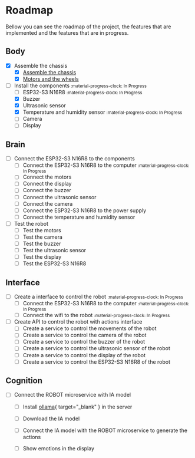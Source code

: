 # Roadmap

Bellow you can see the roadmap of the project, the features that are implemented and the features that are in progress.

## Body
- [x] Assemble the chassis 
    - [x] [Assemble the chassis](../assembly/chassis.md)
    - [x] [Motors and the wheels](../assembly/chassis.md)
    
- [ ] Install the components <small>:material-progress-clock: In Progress</small>
    - [ ] ESP32-S3 N16R8 <small>:material-progress-clock: In Progress</small>
    - [x] Buzzer
    - [x] Ultrasonic sensor
    - [x] Temperature and humidity sensor <small>:material-progress-clock: In Progress</small>
    - [ ] Camera 
    - [ ] Display

## Brain
- [ ] Connect the ESP32-S3 N16R8 to the components
    - [ ] Connect the ESP32-S3 N16R8 to the computer <small>:material-progress-clock: In Progress</small>
    - [ ] Connect the motors
    - [ ] Connect the display
    - [ ] Connect the buzzer
    - [ ] Connect the ultrasonic sensor
    - [ ] Connect the camera
    - [ ] Connect the ESP32-S3 N16R8 to the power supply
    - [ ] Connect the temperature and humidity sensor
- [ ] Test the robot
    - [ ] Test the motors
    - [ ] Test the camera
    - [ ] Test the buzzer
    - [ ] Test the ultrasonic sensor
    - [ ] Test the display
    - [ ] Test the ESP32-S3 N16R8

## Interface

- [ ] Create a interface to control the robot <small>:material-progress-clock: In Progress</small>
    - [ ] Connect the ESP32-S3 N16R8 to the computer <small>:material-progress-clock: In Progress</small>
    - [ ] Connect the wifi to the robot <small>:material-progress-clock: In Progress</small>
- [ ] Create API to control the robot with actions interface
    - [ ] Create a service to control the movements of the robot
    - [ ] Create a service to control the camera of the robot
    - [ ] Create a service to control the buzzer of the robot
    - [ ] Create a service to control the ultrasonic sensor of the robot
    - [ ] Create a service to control the display of the robot
    - [ ] Create a service to control the ESP32-S3 N16R8 of the robot

## Cognition

- [ ] Connect the ROBOT microservice with IA model
    - [ ] Install [ollama](https://ollama.com/){ target="_blank" } in the server
    - [ ] Download the IA model
    - [ ] Connect the IA model with the ROBOT microservice to generate the actions
    - [ ] Show emotions in the display
    
    
    
    
